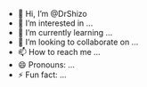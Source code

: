 - 👋 Hi, I’m @DrShizo
- 👀 I’m interested in ...
- 🌱 I’m currently learning ...
- 💞️ I’m looking to collaborate on ...
- 📫 How to reach me ...
- 😄 Pronouns: ...
- ⚡ Fun fact: ...

<!---
DrShizo/DrShizo is a ✨ special ✨ repository because its `README.md` (this file) appears on your GitHub profile.
You can click the Preview link to take a look at your changes.
--->
